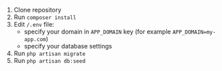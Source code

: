 1. Clone repository
2. Run `composer install`
3. Edit `/.env` file: 
    * specify your domain in `APP_DOMAIN` key (for example `APP_DOMAIN=my-app.com`)
    * specify your database settings
4. Run `php artisan migrate`
5. Run `php artisan db:seed`

